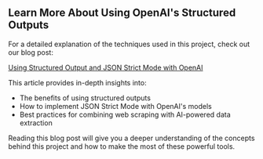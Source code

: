 ## Learn More About Using OpenAI's Structured Outputs

For a detailed explanation of the techniques used in this project, check out our blog post:

[Using Structured Output and JSON Strict Mode with OpenAI](https://www.firecrawl.dev/blog/using-structured-output-and-json-strict-mode-openai)

This article provides in-depth insights into:

- The benefits of using structured outputs
- How to implement JSON Strict Mode with OpenAI's models
- Best practices for combining web scraping with AI-powered data extraction

Reading this blog post will give you a deeper understanding of the concepts behind this project and how to make the most of these powerful tools.

